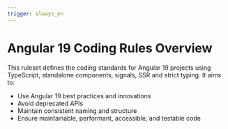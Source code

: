 ```yaml
---
trigger: always_on
---
```


# Angular 19 Coding Rules Overview

This ruleset defines the coding standards for Angular 19 projects using TypeScript, standalone components, signals, SSR and strict typing. It aims to:

- Use Angular 19 best practices and innovations
- Avoid deprecated APIs
- Maintain consistent naming and structure
- Ensure maintainable, performant, accessible, and testable code